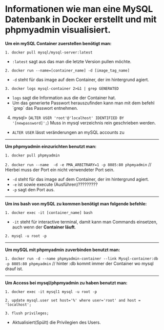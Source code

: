 # Informationen wie man eine MySQL Datenbank in Docker erstellt und mit phpmyadmin visualisiert. 

**Um ein mySQL Container zuerstellen benötigt man:**

`1. docker pull mysql/mysql-server:latest`
- `:latest` sagt aus das man die letzte Version pullen möchte.

`2. docker run --name=[container_name] -d [image_tag_name]`
- `-d` steht für das image auf dem Container, der im hintergrund agiert.

`3. docker logs mysql-container 2>&1 | grep GENERATED`  
- `logs` sagt die Information aus die der Container hat.
- Um das generierte Passwort herauszufinden kann man mit dem befehl ´grep´ das Passwort entnehmen.

4. mysql> (`ALTER USER 'root'@'localhost' IDENTIFIED BY '[newpassword]';`) Muss in mysql verzeichnis rein geschrieben werden.
- `ALTER USER` lässt veränderungen an mySQL accounts zu 
_________________________________________________________________________________________________________________________________
**Um phpmyadmin einzurichten benutzt man:**

`1. docker pull phpmyadmin`

`2. docker run --name  -d -e PMA_ARBITRARY=1 -p 8085:80 phpmyadmin` // Hierbei muss der Port ein nicht verwendeter Port sein.
- `-d` steht für das image auf dem Container, der im hintergrund agiert.
- `-e` ist sowie execute (Ausführen)?????????
- `-p` sagt den Port aus.
_________________________________________________________________________________________________________________________________
**Um ins bash von mySQL zu kommen benötigt man folgende befehle:**

`1. docker exec -it [container_name] bash`
- `-it` steht für interactive terminal, damit kann man Commands einsetzen, auch wenn der **Container läuft**.

`2. mysql -u root -p`
_________________________________________________________________________________________________________________________________
**Um mySQL mit phpmyadmin zuverbinden benutzt man:**

`1. docker run -d --name phpmyadmin-container --link Mysql-container:db -p 8085:80 phpmyadmin` // hinter :db kommt immer der Container wo mysql drauf ist.
_________________________________________________________________________________________________________________________________
**Um Access bei mysql/phpmyadmin zu haben benutzt man:**

`1. docker exec -it mysql1 mysql -u root -p`

`2. update mysql.user set host='%' where user='root' and host = 'localhost';`

`3. flush privileges;`
- Aktualisiert(Spült) die Privilegien des Users.

